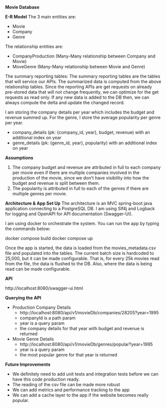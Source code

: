 **Movie Database**

**E-R Model**
The 3 main entities are:
- Movie
- Company
- Genre

The relationship entities are:
- CompanyProduction (Many-Many relationship between Company and Movie)
- MoveGenre (Many-Many relationship between Movie and Genre)

The summary reporting tables:
The summary reporting tables are the tables that will service our APIs. The summarized data is computed from the above relationship tables. Since the reporting APIs are get requests on already pre-stored data that will not change frequently, we can optimize for the get requests as read only. If any new data is added to the DB then, we can always compute the delta and update the changed record.  

I am storing the company details per year which includes the budget and revenue summed up. For the genre, I store the average popularity per genre per year.

- company_details (pk: {company_id, year}, budget, revenue) with an additional index on year
- genre_details (pk: {genre_id, year}, popularity) with an additional index on year

**Assumptions**
1. The company budget and revenue are attributed in full to each company per movie even if there are multiple companies involved in the production of the movie, since we don't have visibility into how the budget and revenue is split between them.
2. The popularity is attributed in full to each of the genres if there are multiple genres per movie.


**Architecture & App Set Up**
The architecture is an MVC spring-boot java application connecting to a PostgreSQL DB. I am using Slf4j and Logback for logging and OpenAPI for API documentation (Swagger-UI).

I am using docker to orchestrate the system. You can run the app by typing the commands below:

docker compose build
docker compose up

Once the app is started, the data is loaded from the movies_metadata.csv file and populated into the tables. The current batch size is hardcoded to 25,000, but it can be made configurable. That is, for every 25k movies read from the file, the data is flushed to the DB. Also, where the data is being read can be made configurable.

**API**

http://localhost:8080/swagger-ui.html

**Querying the API**
- Production Company Details
  - http://localhost:8080/api/v1/movieDb/companies/28205?year=1995
  - companyId is a path param
  - year is a query param
  - the company details for that year with budget and revenue is returned 
- Movie Genre Details  
  - http://localhost:8080/api/v1/movieDb/genres/popular?year=1995
  - year is a query param
  - the most popular genre for that year is returned


**Future Improvements**
- We definitely need to add unit tests and integration tests before we can have this code production ready.
- The reading of the csv file can be made more robust
- We can add metrics and performance tracking to the app
- We can add a cache layer to the app if the website becomes really popular.

